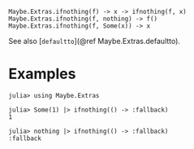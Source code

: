     Maybe.Extras.ifnothing(f) -> x -> ifnothing(f, x)
    Maybe.Extras.ifnothing(f, nothing) -> f()
    Maybe.Extras.ifnothing(f, Some(x)) -> x

See also [`defaultto`](@ref Maybe.Extras.defaultto).

# Examples

```jldoctest
julia> using Maybe.Extras

julia> Some(1) |> ifnothing(() -> :fallback)
1

julia> nothing |> ifnothing(() -> :fallback)
:fallback
```
